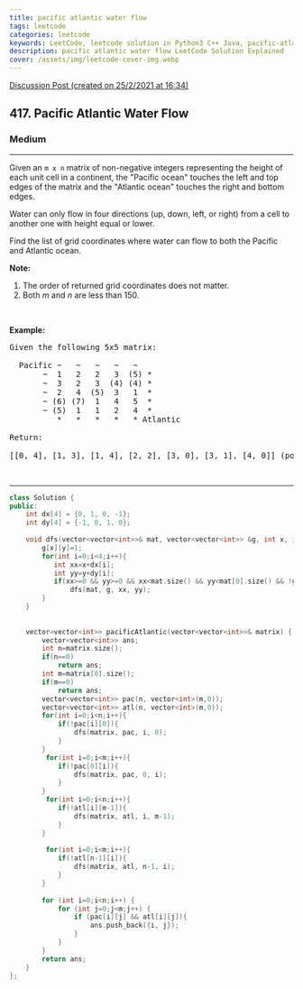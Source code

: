 ```yaml
---
title: pacific atlantic water flow
tags: leetcode
categories: leetcode
keywords: LeetCode, leetcode solution in Python3 C++ Java, pacific-atlantic-water-flow solution
description: pacific atlantic water flow LeetCode Solution Explained
cover: /assets/img/leetcode-cover-img.webp
---
```



[Discussion Post (created on 25/2/2021 at 16:34)](https://leetcode.com/problems/pacific-atlantic-water-flow/discuss/1126854/BFS-or-C%2B%2B)  
<h2>417. Pacific Atlantic Water Flow</h2><h3>Medium</h3><hr><div><p>Given an <code>m x n</code> matrix of non-negative integers representing the height of each unit cell in a continent, the "Pacific ocean" touches the left and top edges of the matrix and the "Atlantic ocean" touches the right and bottom edges.</p>

<p>Water can only flow in four directions (up, down, left, or right) from a cell to another one with height equal or lower.</p>

<p>Find the list of grid coordinates where water can flow to both the Pacific and Atlantic ocean.</p>

<p><b>Note:</b></p>

<ol>
	<li>The order of returned grid coordinates does not matter.</li>
	<li>Both <i>m</i> and <i>n</i> are less than 150.</li>
</ol>

<p>&nbsp;</p>

<p><b>Example:</b></p>

<pre>Given the following 5x5 matrix:

  Pacific ~   ~   ~   ~   ~ 
       ~  1   2   2   3  (5) *
       ~  3   2   3  (4) (4) *
       ~  2   4  (5)  3   1  *
       ~ (6) (7)  1   4   5  *
       ~ (5)  1   1   2   4  *
          *   *   *   *   * Atlantic

Return:

[[0, 4], [1, 3], [1, 4], [2, 2], [3, 0], [3, 1], [4, 0]] (positions with parentheses in above matrix).
</pre>

<p>&nbsp;</p>
</div>

---




```cpp
class Solution {
public:
    int dx[4] = {0, 1, 0, -1};
    int dy[4] = {-1, 0, 1, 0};
    
    void dfs(vector<vector<int>>& mat, vector<vector<int>> &g, int x, int y){
        g[x][y]=1;
        for(int i=0;i<4;i++){
           int xx=x+dx[i];
           int yy=y+dy[i];
           if(xx>=0 && yy>=0 && xx<mat.size() && yy<mat[0].size() && !g[xx][yy] && mat[xx][yy]>=mat[x][y])
               dfs(mat, g, xx, yy);
        } 
    }
    
    
    vector<vector<int>> pacificAtlantic(vector<vector<int>>& matrix) {
        vector<vector<int>> ans;
        int n=matrix.size();
        if(n==0)
            return ans;
        int m=matrix[0].size();
        if(m==0)
            return ans;
        vector<vector<int>> pac(n, vector<int>(m,0));
        vector<vector<int>> atl(n, vector<int>(m,0));
        for(int i=0;i<n;i++){
            if(!pac[i][0]){
                dfs(matrix, pac, i, 0);
            }
        }
         for(int i=0;i<m;i++){
            if(!pac[0][i]){
                dfs(matrix, pac, 0, i);
            }
        }
         for(int i=0;i<n;i++){
            if(!atl[i][m-1]){
                dfs(matrix, atl, i, m-1);
            }
        }
         
         for(int i=0;i<m;i++){
            if(!atl[n-1][i]){
                dfs(matrix, atl, n-1, i);
            }
        }
        
        for (int i=0;i<n;i++) {
            for (int j=0;j<m;j++) {
                if (pac[i][j] && atl[i][j]){
                    ans.push_back({i, j});
                }
            }
        }
        return ans; 
    }
};
```
